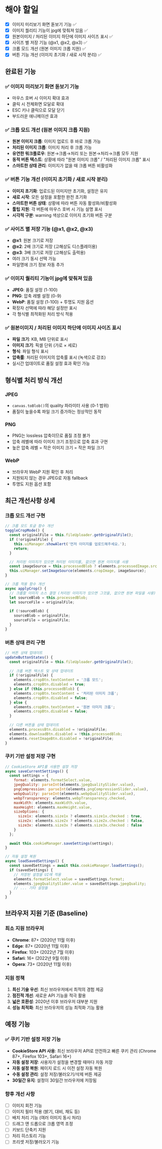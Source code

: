 # 해야 할일
 - [x] 이미지 미리보기 화면 돋보기 기능 ✅
 - [x] 이미지 퀄리티 기능이 jpg에 맞춰져 있음 ✅
 - [x] 원본이미지 / 처리된 이미지 하단에 이미지 사이즈 표시 ✅
 - [x] 사이즈 별 저장 기능 (@x1, @x2, @x3) ✅
 - [x] 크롭 모드 개선 (원본 이미지 크롭 지원) ✅
 - [x] 버튼 기능 개선 (이미지 초기화 / 새로 시작 분리) ✅

## 완료된 기능
### ✅ 이미지 미리보기 화면 돋보기 기능
- 마우스 호버 시 이미지 확대 효과
- 클릭 시 전체화면 모달로 확대
- ESC 키나 클릭으로 모달 닫기
- 부드러운 애니메이션 효과

### ✅ 크롭 모드 개선 (원본 이미지 크롭 지원)
- **원본 이미지 크롭**: 이미지 업로드 후 바로 크롭 가능
- **처리된 이미지 크롭**: 이미지 처리 후 크롭 가능
- **유연한 워크플로우**: 원본→크롭→처리 또는 원본→처리→크롭 모두 지원
- **동적 버튼 텍스트**: 상황에 따라 "원본 이미지 크롭" / "처리된 이미지 크롭" 표시
- **스마트한 상태 관리**: 이미지가 없을 때 크롭 버튼 비활성화

### ✅ 버튼 기능 개선 (이미지 초기화 / 새로 시작 분리)
- **이미지 초기화**: 업로드된 이미지만 초기화, 설정은 유지
- **새로 시작**: 모든 설정을 포함한 완전 초기화
- **스마트한 버튼 상태**: 상황에 따라 버튼 자동 활성화/비활성화
- **툴팁 지원**: 각 버튼에 마우스 호버 시 기능 설명 표시
- **시각적 구분**: warning 색상으로 이미지 초기화 버튼 구분

### ✅ 사이즈 별 저장 기능 (@x1, @x2, @x3)
- **@x1**: 원본 크기로 저장
- **@x2**: 2배 크기로 저장 (고해상도 디스플레이용)
- **@x3**: 3배 크기로 저장 (고해상도 출력용)
- 여러 크기 동시 선택 가능
- 파일명에 크기 정보 자동 추가

### ✅ 이미지 퀄리티 기능이 jpg에 맞춰져 있음
- **JPEG**: 품질 설정 (1-100)
- **PNG**: 압축 레벨 설정 (0-9)
- **WebP**: 품질 설정 (1-100) + 투명도 지원 옵션
- 확장자 선택에 따라 해당 설정만 표시
- 각 형식별 최적화된 처리 방식 적용

### ✅ 원본이미지 / 처리된 이미지 하단에 이미지 사이즈 표시
- **파일 크기**: KB, MB 단위로 표시
- **이미지 크기**: 픽셀 단위 (가로 × 세로)
- **형식**: 파일 형식 표시
- **압축률**: 처리된 이미지의 압축률 표시 (녹색으로 강조)
- 실시간 업데이트로 품질 설정 효과 확인 가능

## 형식별 처리 방식 개선
### JPEG
- `canvas.toBlob()`의 quality 파라미터 사용 (0-1 범위)
- 품질이 높을수록 파일 크기 증가하는 정상적인 동작

### PNG
- PNG는 lossless 압축이므로 품질 조정 불가
- 압축 레벨에 따라 이미지 크기 조정으로 압축 효과 구현
- 높은 압축 레벨 = 작은 이미지 크기 = 작은 파일 크기

### WebP
- 브라우저 WebP 지원 확인 후 처리
- 지원되지 않는 경우 JPEG로 자동 fallback
- 투명도 지원 옵션 포함

## 최근 개선사항 상세

### 크롭 모드 개선 구현
```javascript
// 크롭 모드 토글 함수 개선
toggleCropMode() {
  const originalFile = this.fileUploader.getOriginalFile();
  if (!originalFile) {
    this.uiManager.showAlert('먼저 이미지를 업로드해주세요.');
    return;
  }

  // 처리된 이미지가 있으면 처리된 이미지를, 없으면 원본 이미지를 사용
  const imageSource = this.processedBlob ? elements.processedImage.src : elements.originalImage.src;
  this.uiManager.setImageSource(elements.cropImage, imageSource);
}

// 크롭 적용 함수 개선
async applyCrop() {
  // 크롭할 이미지 소스 결정 (처리된 이미지가 있으면 그것을, 없으면 원본 파일을 사용)
  let sourceBlob = this.processedBlob;
  let sourceFile = originalFile;
  
  if (!sourceBlob) {
    sourceBlob = originalFile;
    sourceFile = originalFile;
  }
}
```

### 버튼 상태 관리 구현
```javascript
// 버튼 상태 업데이트
updateButtonStates() {
  const originalFile = this.fileUploader.getOriginalFile();
  
  // 크롭 버튼 텍스트 및 상태 업데이트
  if (!originalFile) {
    elements.cropBtn.textContent = '크롭 모드';
    elements.cropBtn.disabled = true;
  } else if (this.processedBlob) {
    elements.cropBtn.textContent = '처리된 이미지 크롭';
    elements.cropBtn.disabled = false;
  } else {
    elements.cropBtn.textContent = '원본 이미지 크롭';
    elements.cropBtn.disabled = false;
  }
  
  // 다른 버튼들 상태 업데이트
  elements.processBtn.disabled = !originalFile;
  elements.downloadBtn.disabled = !this.processedBlob;
  elements.resetImageBtn.disabled = !originalFile;
}
```

### 쿠키 기반 설정 저장 구현
```javascript
// CookieStore API를 사용한 설정 저장
async saveCurrentSettings() {
  const settings = {
    format: elements.formatSelect.value,
    jpegQuality: parseInt(elements.jpegQualitySlider.value),
    pngCompression: parseInt(elements.pngCompressionSlider.value),
    webpQuality: parseInt(elements.webpQualitySlider.value),
    webpTransparency: elements.webpTransparency.checked,
    maxWidth: elements.maxWidth.value,
    maxHeight: elements.maxHeight.value,
    sizeOptions: {
      size1x: elements.size1x ? elements.size1x.checked : true,
      size2x: elements.size2x ? elements.size2x.checked : false,
      size3x: elements.size3x ? elements.size3x.checked : false
    }
  };
  
  await this.cookieManager.saveSettings(settings);
}

// 자동 설정 복원
async loadSavedSettings() {
  const savedSettings = await this.cookieManager.loadSettings();
  if (savedSettings) {
    // 저장된 설정을 UI에 적용
    elements.formatSelect.value = savedSettings.format;
    elements.jpegQualitySlider.value = savedSettings.jpegQuality;
    // ... 기타 설정들
  }
}
```

## 브라우저 지원 기준 (Baseline)

### 최소 지원 브라우저
- **Chrome**: 87+ (2020년 11월 이후)
- **Edge**: 87+ (2020년 11월 이후)
- **Firefox**: 103+ (2022년 7월 이후)
- **Safari**: 16+ (2022년 9월 이후)
- **Opera**: 73+ (2020년 11월 이후)

### 지원 정책
1. **최신 기술 우선**: 최신 브라우저에서 최적의 경험 제공
2. **점진적 개선**: 새로운 API 기능을 적극 활용
3. **넓은 호환성**: 2020년 이후 브라우저 대부분 지원
4. **성능 최적화**: 최신 브라우저의 성능 최적화 기능 활용

## 예정 기능
### ✅ 쿠키 기반 설정 저장 기능
- **CookieStore API 사용**: 최신 브라우저 API로 안전하고 빠른 쿠키 관리 (Chrome 87+, Firefox 103+, Safari 16+)
- **자동 설정 저장**: 사용자가 설정을 변경할 때마다 자동 저장
- **자동 설정 복원**: 페이지 로드 시 이전 설정 자동 복원
- **수동 설정 관리**: 설정 저장/불러오기/삭제 버튼 제공
- **30일간 유지**: 설정이 30일간 브라우저에 저장됨

### 향후 개선 사항
- [ ] 이미지 회전 기능
- [ ] 이미지 필터 적용 (밝기, 대비, 채도 등)
- [ ] 배치 처리 기능 (여러 이미지 동시 처리)
- [ ] 드래그 앤 드롭으로 크롭 영역 조정
- [ ] 키보드 단축키 지원
- [ ] 처리 히스토리 기능
- [ ] 프리셋 저장/불러오기 기능 